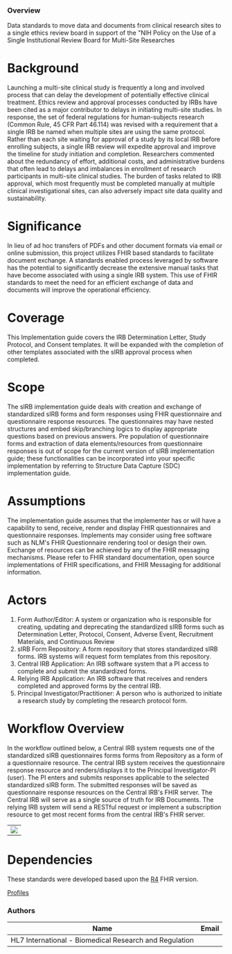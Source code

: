 ### Overview

Data standards to move data and documents from clinical research sites to a single ethics review board in support of the "NIH Policy on the Use of a Single Institutional Review Board for Multi-Site Researches

# Background
Launching a multi-site clinical study is frequently a long and involved process that can delay the development of potentially effective clinical treatment. Ethics review and approval processes conducted by IRBs have been cited as a major contributor to delays in initiating multi-site studies. In response, the set of federal regulations for human-subjects research (Common Rule, 45 CFR Part 46.114) was revised with a requirement that a single IRB be named when multiple sites are using the same protocol. Rather than each site waiting for approval of a study by its local IRB before enrolling subjects, a single IRB review will expedite approval and improve the timeline for study initiation and completion. Researchers commented about the redundancy of effort, additional costs, and administrative burdens that often lead to delays and imbalances in enrollment of research participants in multi-site clinical studies. The burden of tasks related to IRB approval, which most frequently must be completed manually at multiple clinical investigational sites, can also adversely impact site data quality and sustainability.

# Significance
In lieu of ad hoc transfers of PDFs and other document formats via email or online submission, this project utilizes FHIR based standards to facilitate document exchange. A standards enabled process leveraged by software has the potential to significantly decrease the extensive manual tasks that have become associated with using a single IRB system. This use of FHIR standards to meet the need for an efficient exchange of data and documents will improve the operational efficiency. 

# Coverage
This Implementation guide covers the IRB Determination Letter, Study Protocol, and Consent templates. It will be expanded with the completion of other templates associated with the sIRB approval process when completed.

# Scope
The sIRB implementation guide deals with creation and exchange of standardized sIRB forms and form responses using FHIR questionnaire and questionnaire response resources. The questionnaires may have nested structures and embed skip/branching logics to display appropriate questions based on previous answers. Pre population of questionnaire forms and extraction of data elements/resources from questionnaire responses is out of scope for the current version of sIRB implementation guide; these functionalities can be incorporated into your specific implementation by referring to Structure Data Capture (SDC) implementation guide.

# Assumptions
The implementation guide assumes that the implementer has or will have a capability to send, receive, render and display FHIR questionnaires and questionnaire responses. Implements may consider using free software such as NLM's FHIR Questionnaire rendering tool or design their own. Exchange of resources can be achieved by any of the FHIR messaging mechanisms. Please refer to FHIR standard documentation, open source implementations of FHIR specifications, and FHIR Messaging for additional information. 

# Actors
1. Form Author/Editor: A system or organization who is responsible for creating, updating and deprecating the standardized sIRB forms such as Determination Letter, Protocol, Consent, Adverse Event, Recruitment Materials, and Continuous Review
2. sIRB Form Repository: A form repository that stores standardized sIRB forms. IRB systems will request form templates from this repository.
4. Central IRB Application: An IRB software system that a PI access to complete and submit the standardized forms.
5. Relying IRB Application: An IRB software that receives and renders completed and approved forms by the central IRB.
6. Principal Investigator/Practitioner: A person who is authorized to initiate a research study by completing the research protocol form.


# Workflow Overview

In the workflow outlined below, a Central IRB system requests one of the standardized sIRB questionnaires forms forms from Repository as a form of a questionnaire resource. The central IRB system receives the questionnaire response resource and renders/displays it to the Principal Investigator-PI (user). The PI enters and submits responses applicable to the selected standardized sIRB form. The submitted responses will be saved as questionnaire response resources on the Central IRB's FHIR server. The Central IRB will serve as a single source of truth for IRB Documents. The relying IRB system will send a RESTful request or implement a subscription resource to get most recent forms from the central IRB's FHIR server.

<table><tr><td><img src="sIRB IG diagram.jpg" /></td></tr></table>




# Dependencies
These standards were developed based upon the [R4](http://hl7.org/fhir/R4/) FHIR version.

[Profiles](file:///C:/SIRB/GitHubLinked/output/artifacts.html)




### Authors

<table>
<thead>
<tr>
<th>Name</th>
<th>Email</th>
</tr>
</thead>
<tbody>
<tr>
<td>HL7 International - Biomedical Research and Regulation</td>
<td></td>
</tr>
</tbody>
</table>



